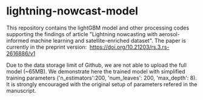 # lightning-nowcast-model
This repository contains the lightGBM model and other processing codes supporting the findings of article "Lightning nowcasting with aerosol-informed machine learning and satellite-enriched dataset". The paper is currently in the preprint version:  https://doi.org/10.21203/rs.3.rs-2616886/v1

Due to the data storage limit of Github, we are not able to upload the full model (~65MB). We demonstrate here the trained model with simplified training parameters ('n_estimators':200, 'num_leaves': 200, 'max_depth': 8). It is strongly encouraged with the original setup of parameters refered in the manuscript.
